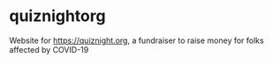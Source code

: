 # quiznightorg

Website for https://quiznight.org, a fundraiser to raise money for folks affected by COVID-19